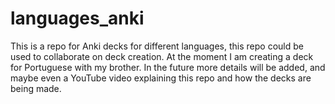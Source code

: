 # languages_anki
This is a repo for Anki decks for different languages, this repo could be used to collaborate on deck creation. At the moment I am creating a deck for Portuguese with my brother. In the future more details will be added, and maybe even a YouTube video explaining this repo and how the decks are being made.
